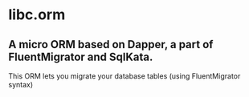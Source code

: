 # libc.orm
## A micro ORM based on Dapper, a part of FluentMigrator and SqlKata.
This ORM lets you migrate your database tables (using FluentMigrator syntax)
